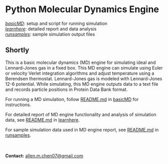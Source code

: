 # Python Molecular Dynamics Engine
[*basicMD*](https://github.com/nAmnesiac/py_basicMD/tree/main/basicMD): setup and script for running simulation <br/>
[*learnhere*](https://github.com/nAmnesiac/py_basicMD/tree/main/learnhere): detailed report and data analysis <br/>
[*runsamples*](https://github.com/nAmnesiac/py_basicMD/tree/main/runsamples): sample simulation output files

## Shortly
This is a basic molecular dynamics (MD) engine for simulating ideal and Lennard-Jones gas in a fixed box. This MD engine can simulate using Euler or velocity Verlet integration algorithms and adjust temperature using a Berendsen thermostat. Lennard-Jones gas is modeled with Lennard-Jones 12-6 potential. While simulating, this MD engine outputs data to a text file and records particle positions in Protein Data Bank format. 

For running a MD simulation, follow [README.md](https://github.com/nAmnesiac/py_basicMD/blob/main/basicMD/README.md) in [basicMD](https://github.com/nAmnesiac/py_basicMD/tree/main/basicMD) for instructions.

For detailed report of MD engine functionality and analysis of simulation data, see [README.md](https://github.com/nAmnesiac/py_basicMD/blob/main/learnhere/README.md) in [learnhere](https://github.com/nAmnesiac/py_basicMD/tree/main/learnhere).

For sample simulation data used in MD engine report, see [README.md](https://github.com/nAmnesiac/py_basicMD/blob/main/runsamples/README.md) in [runsamples](https://github.com/nAmnesiac/py_basicMD/tree/main/runsamples).</br><br/><br/>

**Contact:** allen.m.chen07@gmail.com
